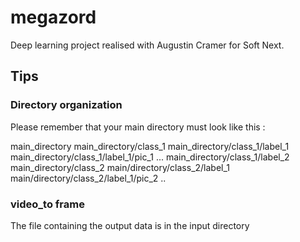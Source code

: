 # megazord

Deep learning project realised with Augustin Cramer for Soft Next.


## Tips

### Directory organization

Please remember that your main directory must look like this :

main_directory
      main_directory/class_1
            main_directory/class_1/label_1
                  main_directory/class_1/label_1/pic_1 ...
            main_directory/class_1/label_2
      main_directory/class_2
            main/directory/class_2/label_1
                  main/directory/class_2/label_1/pic_2 ..
      
      
 ### video_to frame
 
 The file containing the output data is in the input directory

      
 
    
